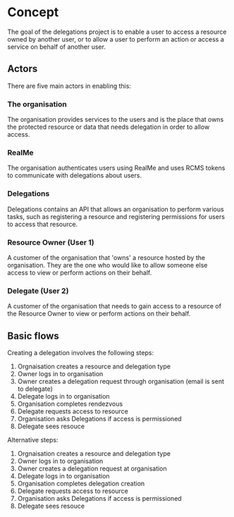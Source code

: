 # Concept

The goal of the delegations project is to enable a user to access a resource owned by another user, or to allow a user to perform an action or access a service on behalf of another user.

## Actors

There are five main actors in enabling this:

### The organisation

The organisation provides services to the users and is the place that owns the protected resource or data that needs delegation in order to allow access.

### RealMe

The organisation authenticates users using RealMe and uses RCMS tokens to communicate with delegations about users.

### Delegations

Delegations contains an API that allows an organisation to perform various tasks, such as registering a resource and registering permissions for users to access that resource.

### Resource Owner (User 1)

A customer of the organisation that 'owns' a resource hosted by the organisation. They are the one who would like to allow someone else access to view or perform actions on their behalf.

### Delegate (User 2)

A customer of the organisation that needs to gain access to a resource of the Resource Owner to view or perform actions on their behalf.


## Basic flows

Creating a delegation involves the following steps:

1. Orgnaisation creates a resource and delegation type
2. Owner logs in to organisation
3. Owner creates a delegation request through organisation (email is sent to delegate)
4. Delegate logs in to organisation
5. Organisation completes rendezvous
6. Delegate requests access to resource
7. Organisation asks Delegations if access is permissioned
8. Delegate sees resouce


Alternative steps:

1. Orgnaisation creates a resource and delegation type
2. Owner logs in to organisation
3. Owner creates a delegation request at organisation
4. Delegate logs in to organisation
5. Organisation completes delegation creation
6. Delegate requests access to resource
7. Organisation asks Delegations if access is permissioned
8. Delegate sees resouce



